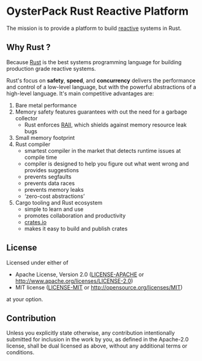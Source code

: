 # OysterPack Rust Reactive Platform

The mission is to provide a platform to build [reactive](https://www.reactivemanifesto.org/) systems in Rust.

## Why Rust ?
Because [Rust](https://www.rust-lang.org) is the best systems programming language for building production grade reactive systems.

Rust's focus on **safety**, **speed**, and **concurrency** delivers the performance and control of a low-level language,
but with the powerful abstractions of a high-level language. It's main competitive advantages are:

1. Bare metal performance
2. Memory safety features guarantees with out the need for a garbage collector
    - Rust enforces [RAII](https://en.wikipedia.org/wiki/Resource_acquisition_is_initialization), which shields against memory resource leak bugs
3. Small memory footprint
4. Rust compiler
    - smartest compiler in the market that detects runtime issues at compile time
    - compiler is designed to help you figure out what went wrong and provides suggestions
    - prevents segfaults
    - prevents data races
    - prevents memory leaks
    - ‘zero-cost abstractions’
5. Cargo tooling and Rust ecosystem
    - simple to learn and use
    - promotes collaboration and productivity
    - [crates.io](https://crates.io/)
    - makes it easy to build and publish crates

## License

Licensed under either of

 * Apache License, Version 2.0
   ([LICENSE-APACHE](LICENSE-APACHE) or http://www.apache.org/licenses/LICENSE-2.0)
 * MIT license
   ([LICENSE-MIT](LICENSE-MIT) or http://opensource.org/licenses/MIT)

at your option.

## Contribution

Unless you explicitly state otherwise, any contribution intentionally submitted for inclusion in the work by you,
as defined in the Apache-2.0 license, shall be dual licensed as above, without any additional terms or conditions.